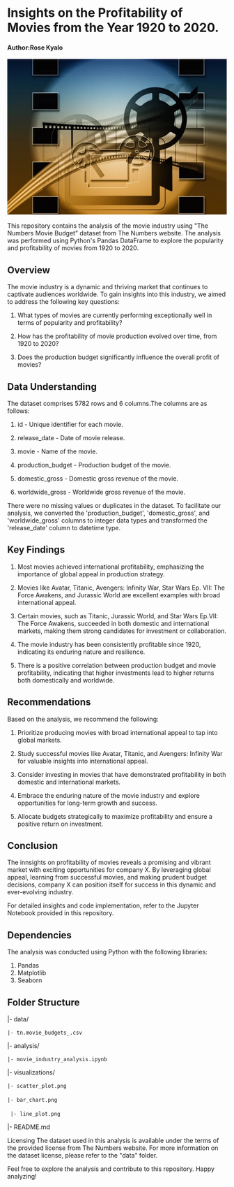# Insights on the Profitability of Movies from the Year 1920 to 2020.

#### Author:Rose Kyalo

![Image Alt Text](/Images/readme_image.webp)





This repository contains the analysis of the movie industry using "The Numbers Movie Budget" dataset from The Numbers website. The analysis was performed using Python's Pandas DataFrame to explore the popularity and profitability of movies from 1920 to 2020.

## Overview
The movie industry is a dynamic and thriving market that continues to captivate audiences worldwide. To gain insights into this industry, we aimed to address the following key questions:

1. What types of movies are currently performing exceptionally well in terms of popularity and profitability?

2. How has the profitability of movie production evolved over time, from 1920 to 2020?

3. Does the production budget significantly influence the overall profit of movies?

## Data Understanding
The dataset comprises 5782 rows and 6 columns.The columns are as follows:

1. id - Unique identifier for each movie.

2. release_date - Date of movie release.

3. movie - Name of the movie.

4. production_budget - Production budget of the movie.

5. domestic_gross - Domestic gross revenue of the movie.

6. worldwide_gross - Worldwide gross revenue of the movie.

There were no missing values or duplicates in the dataset. To facilitate our analysis, we converted the 'production_budget', 'domestic_gross', and 'worldwide_gross' columns to integer data types and transformed the 'release_date' column to datetime type.

## Key Findings
1. Most movies achieved international profitability, emphasizing the importance of global appeal in production strategy.
   
2. Movies like Avatar, Titanic, Avengers: Infinity War, Star Wars Ep. VII: The Force Awakens, and Jurassic World are excellent examples with broad international appeal.

3. Certain movies, such as Titanic, Jurassic World, and Star Wars Ep.VII: The Force Awakens, succeeded in both domestic and international markets, making them strong candidates for investment or collaboration.
   
4. The movie industry has been consistently profitable since 1920, indicating its enduring nature and resilience.

5. There is a positive correlation between production budget and movie profitability, indicating that higher investments lead to higher returns both domestically and worldwide.
   
## Recommendations
Based on the analysis, we recommend the following:
1. Prioritize producing movies with broad international appeal to tap into global markets.
   
2. Study successful movies like Avatar, Titanic, and Avengers: Infinity War for valuable insights into international appeal.

3. Consider investing in movies that have demonstrated profitability in both domestic and international markets.

4. Embrace the enduring nature of the movie industry and explore opportunities for long-term growth and success.

5. Allocate budgets strategically to maximize profitability and ensure a positive return on investment.

## Conclusion
The innsights on profitability of movies reveals a promising and vibrant market with exciting opportunities for company X. By leveraging global appeal, learning from successful movies, and making prudent budget decisions, company X can position itself for success in this dynamic and ever-evolving industry.

For detailed insights and code implementation, refer to the Jupyter Notebook provided in this repository.

## Dependencies
The analysis was conducted using Python with the following libraries:

1. Pandas
2. Matplotlib
3. Seaborn
   
## Folder Structure

|- data/

    |- tn.movie_budgets_.csv
    
|- analysis/

    |- movie_industry_analysis.ipynb
    
|- visualizations/

    |- scatter_plot.png
    
    |- bar_chart.png

     |- line_plot.png
    
|- README.md

Licensing
The dataset used in this analysis is available under the terms of the provided license from The Numbers website. For more information on the dataset license, please refer to the "data" folder.

Feel free to explore the analysis and contribute to this repository. Happy analyzing!
